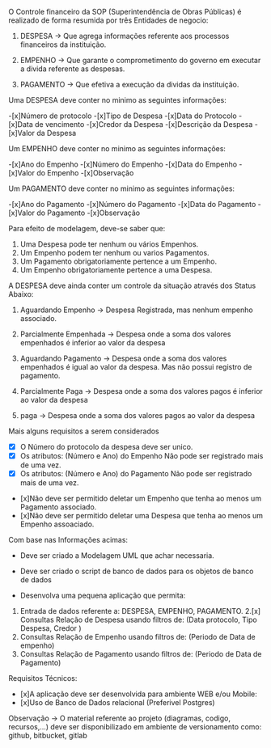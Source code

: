 O Controle financeiro da SOP (Superintendência de Obras Públicas) é realizado de forma resumida por três Entidades de negocio:

1. DESPESA 
   -> Que agrega informações referente aos processos financeiros da instituição.

2. EMPENHO 
   -> Que garante o comprometimento do governo em executar a divida referente as despesas.

3. PAGAMENTO 
   -> Que efetiva a execução da dividas da instituição.

Uma DESPESA deve conter no minimo as seguintes informações:

-[x]Número de protocolo
-[x]Tipo de Despesa
-[x]Data do Protocolo
-[x]Data de vencimento
-[x]Credor da Despesa
-[x]Descrição da Despesa
-[x]Valor da Despesa

Um EMPENHO deve conter no minimo as seguintes informações:

-[x]Ano do Empenho
-[x]Número do Empenho
-[x]Data do Empenho
-[x]Valor do Empenho
-[x]Observação

Um PAGAMENTO deve conter no minimo as seguintes informações:

-[x]Ano do Pagamento
-[x]Número do Pagamento
-[x]Data do Pagamento
-[x]Valor do Pagamento
-[x]Observação

Para efeito de modelagem, deve-se saber que:
1. Uma Despesa pode ter nenhum ou vários Empenhos.
2. Um Empenho podem ter nenhum ou varios Pagamentos. 
3. Um Pagamento obrigatoriamente pertence a um Empenho.
4. Um Empenho obrigatoriamente pertence a uma Despesa.

A DESPESA deve ainda conter um controle da situação através dos Status Abaixo:

1. Aguardando Empenho 
   -> Despesa Registrada, mas nenhum empenho associado.

2. Parcialmente Empenhada 
   -> Despesa onde a soma dos valores empenhados é inferior ao valor da despesa

3. Aguardando Pagamento 
   -> Despesa onde a soma dos valores empenhados é igual ao valor da despesa. Mas não possui registro de pagamento.

4. Parcialmente Paga 
   -> Despesa onde a soma dos valores pagos é inferior ao valor da despesa

5. paga 
   -> Despesa onde a soma dos valores pagos ao valor da despesa

Mais alguns requisitos a serem considerados
- [x] O Número do protocolo da despesa deve ser unico.
- [x] Os atributos: (Número e Ano) do Empenho Não pode ser registrado mais de uma vez.
- [x] Os atributos: (Número e Ano) do Pagamento Não pode ser registrado mais de uma vez.
- [x]Não deve ser permitido deletar um Empenho que tenha ao menos um Pagamento associado.
- [x]Não deve ser permitido deletar uma Despesa que tenha ao menos um Empenho assoaciado.

Com base nas Informações acimas: 

- Deve ser criado a Modelagem UML que achar necessaria.
- Deve ser criado o script de banco de dados para os objetos de banco de dados 

- Desenvolva uma pequena aplicação que permita:

1. Entrada de dados referente a: DESPESA, EMPENHO, PAGAMENTO.
2.[x] Consultas Relação de Despesa usando filtros de: (Data protocolo, Tipo Despesa, Credor )
3. Consultas Relação de Empenho usando filtros de: (Periodo de Data de empenho)
4. Consultas Relação de Pagamento usando filtros de: (Periodo de Data de Pagamento)

Requisitos Técnicos:
- [x]A aplicação deve ser desenvolvida para ambiente WEB e/ou Mobile:
- [x]Uso de Banco de Dados relacional (Preferivel Postgres)

Observação
-> O material referente ao projeto (diagramas, codigo, recursos,...) deve ser disponibilizado em ambiente de versionamento como: github, bitbucket, gitlab